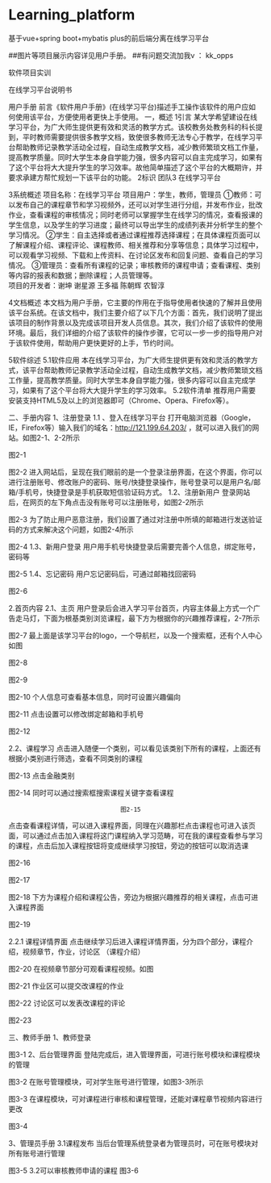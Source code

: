 # Learning_platform
基于vue+spring boot+mybatis plus的前后端分离在线学习平台


 
 
 ##图片等项目展示内容详见用户手册。
 ##有问题交流加我v  ： kk_opps
 
 
软件项目实训

在线学习平台说明书



用户手册
前言《软件用户手册》(在线学习平台)描述手工操作该软件的用户应如何使用该平台，方便使用者更快上手使用。
一，概述
1引言
    某大学希望建设在线学习平台，为广大师生提供更有效和灵活的教学方式。该校教务处教务科的科长提到，平时教师需要提供很多教学文档，致使很多教师无法专心于教学，在线学习平台帮助教师记录教学活动全过程，自动生成教学文档，减少教师繁琐文档工作量，提高教学质量。同时大学生本身自学能力强，很多内容可以自主完成学习，如果有了这个平台将大大提升学生的学习效率。故他简单描述了这个平台的大概期许，并要求承建方帮忙规划一下该平台的功能。
2标识
团队3 在线学习平台

3系统概述
项目名称：在线学习平台
项目用户：学生，教师，管理员
    ①教师：可以发布自己的课程章节和学习视频外，还可以对学生进行分组，并发布作业，批改作业，查看课程的审核情况；同时老师可以掌握学生在线学习的情况，查看报课的学生信息，以及学生的学习进度；最终可以导出学生的成绩列表并分析学生的整个学习情况。
    ②学生：自主选择或者通过课程推荐选择课程；在具体课程页面可以了解课程介绍、课程评论、课程教师、相关推荐和分享等信息；具体学习过程中，可以观看学习视频、下载和上传资料、在讨论区发布和回复问题、查看自己的学习情况。
    ③管理员：查看所有课程的记录；审核教师的课程申请；查看课程、类别等内容的报表和数据；删除课程；人员管理等。    
项目的开发者：谢坤 谢星源 王多福 陈朝辉 农智淳

4文档概述
本文档为用户手册，它主要的作用在于指导使用者快速的了解并且使用该平台系统。在该文档中，我们主要介绍了以下几个方面：首先，我们说明了提出该项目的制作背景以及完成该项目开发人员信息。其次，我们介绍了该软件的使用环境。最后，我们详细的介绍了该软件的操作步骤，它可以一步一步的指导用户对于该软件使用，帮助用户更快更好的上手，节约时间。

5软件综述
5.1软件应用
本在线学习平台，为广大师生提供更有效和灵活的教学方式，该平台帮助教师记录教学活动全过程，自动生成教学文档，减少教师繁琐文档工作量，提高教学质量。同时大学生本身自学能力强，很多内容可以自主完成学习，如果有了这个平台将大大提升学生的学习效率。
5.2软件清单
推荐用户需要安装支持HTML5及以上的浏览器即可（Chrome、Opera、Firefox等）。

二、手册内容
1、注册登录
1.1 、登入在线学习平台
打开电脑浏览器（Google，IE，Firefox等）输入我们的域名：http://121.199.64.203/  ，就可以进入我们的网站。如图2-1、2-2所示

图2-1

图2-2
进入网站后，呈现在我们眼前的是一个登录注册界面，在这个界面，你可以进行注册账号、修改账户的密码、账号/快捷登录操作，账号登录可以是用户名/邮箱/手机号，快捷登录是手机获取短信验证码方式。
1.2、注册新用户
    登录网站后，在网页的左下角点击没有账号可以注册账号，如图2-2所示

图2-3
    为了防止用户恶意注册，我们设置了通过对注册中所填的邮箱进行发送验证码的方式来解决这个问题，如图2-4所示

图2-4
1.3、新用户登录
    用户用手机号快捷登录后需要完善个人信息，绑定账号，密码等

图2-5
1.4、忘记密码
    用户忘记密码后，可通过邮箱找回密码

图2-6

2.首页内容
2.1、主页
    用户登录后会进入学习平台首页，内容主体最上方式一个广告走马灯，下面为根基类别浏览课程，最下方为根据你的兴趣推荐课程，2-7所示


图2-7
最上面是该学习平台的logo，一个导航栏，以及一个搜索框，还有个人中心 如图

图2-8


图2-9


图2-10
个人信息可查看基本信息，同时可设置兴趣偏向

图2-11
点击设置可以修改绑定邮箱和手机号

图2-12

2.2、课程学习
    点击进入随便一个类别，可以看见该类别下所有的课程，上面还有根据小类别进行筛选，查看不同类别的课程

图2-13
点击金融类别

图2-14
同时可以通过搜索框搜索课程关键字查看课程

                                   图2-15
点击查看课程详情，可以进入课程界面，同理在兴趣那栏点击课程也可进入该页面，可以通过点击加入课程将这门课程纳入学习范畴，可在我的课程查看参与学习的课程，点击后加入课程按钮将变成继续学习按钮，旁边的按钮可以取消选课

图2-16

图2-17

图2-18
下方为课程介绍和课程公告，旁边为根据兴趣推荐的相关课程，点击可进入课程界面


图2-19


2.2.1 课程详情界面
    点击继续学习后进入课程详情界面，分为四个部分，课程介绍，视频章节，作业，讨论区
（课程介绍）

图2-20
在视频章节部分可观看课程视频。如图

图2-21
作业区可以提交改课程的作业

图2-22
讨论区可以发表改课程的评论

图2-23

三、教师手册
1、教师登录
 
图3-1
2、后台管理界面
    登陆完成后，进入管理界面，可进行账号模块和课程模块的管理

图3-2
在账号管理模块，可对学生账号进行管理，如图3-3所示

图3-3
在课程模块，可对课程进行审核和课程管理，还能对课程章节视频内容进行更改

图3-4 


3、管理员手册
3.1课程发布
    当后台管理系统登录者为管理员时，可在账号模块对所有账号进行管理


图3-5
3.2可以审核教师申请的课程
图3-6

